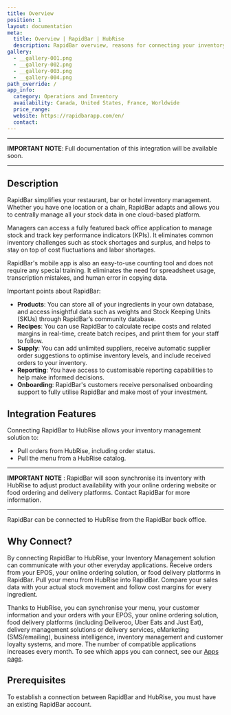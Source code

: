 ```yaml
---
title: Overview
position: 1
layout: documentation
meta:
  title: Overview | RapidBar | HubRise
  description: RapidBar overview, reasons for connecting your inventory management solution to HubRise and summary of integrated features. Synchronise your data between your apps.
gallery:
  - __gallery-001.png
  - __gallery-002.png
  - __gallery-003.png
  - __gallery-004.png
path_override: /
app_info:
  category: Operations and Inventory
  availability: Canada, United States, France, Worldwide
  price_range:
  website: https://rapidbarapp.com/en/
  contact:
---
```


---

**IMPORTANT NOTE**: Full documentation of this integration will be available soon.

---

## Description

RapidBar simplifies your restaurant, bar or hotel inventory management. Whether you have one location or a chain, RapidBar adapts and allows you to centrally manage all your stock data in one cloud-based platform.

Managers can access a fully featured back office application to manage stock and track key performance indicators (KPIs). It eliminates common inventory challenges such as stock shortages and surplus, and helps to stay on top of cost fluctuations and labor shortages.

RapidBar's mobile app is also an easy-to-use counting tool and does not require any special training. It eliminates the need for spreadsheet usage, transcription mistakes, and human error in copying data.


Important points about RapidBar:

- **Products**: You can store all of your ingredients in your own database, and access insightful data such as weights and Stock Keeping Units (SKUs) through RapidBar’s community database.
- **Recipes**: You can use RapidBar to calculate recipe costs and related margins in real-time, create batch recipes, and print them for your staff to follow.
- **Supply**: You can add unlimited suppliers, receive automatic supplier order suggestions to optimise inventory levels, and include received orders to your inventory.
- **Reporting**: You have access to customisable reporting capabilities to help make informed decisions. 
- **Onboarding**: RapidBar's customers receive personalised onboarding support to fully utilise RapidBar and make most of your investment.


## Integration Features

Connecting RapidBar to HubRise allows your inventory management solution to:

- Pull orders from HubRise, including order status.
- Pull the menu from a HubRise catalog.

---

**IMPORTANT NOTE** : RapidBar will soon synchronise its inventory with HubRise to adjust product availability with your online ordering website or food ordering and delivery platforms. Contact RapidBar for more information.

---

RapidBar can be connected to HubRise from the RapidBar back office.

## Why Connect?

By connecting RapidBar to HubRise, your Inventory Management solution can communicate with your other everyday applications. Receive orders from your EPOS, your online ordering solution, or food delivery platforms in RapidBar. Pull your menu from HubRise into RapidBar. Compare your sales data with your actual stock movement and follow cost margins for every ingredient.

Thanks to HubRise, you can synchronise your menu, your customer information and your orders with your EPOS, your online ordering solution, food delivery platforms (including Deliveroo, Uber Eats and Just Eat), delivery management solutions or delivery services, eMarketing (SMS/emailing), business intelligence, inventory management and customer loyalty systems, and more. The number of compatible applications increases every month. To see which apps you can connect, see our [Apps page](/apps).

## Prerequisites

To establish a connection between RapidBar and HubRise, you must have an existing RapidBar account.
